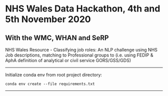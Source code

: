 # NHS Wales Data Hackathon, 4th and 5th November 2020  
## With the WMC, WHAN and SeRP  

NHS Wales Resource - Classifying job roles: An NLP challenge using NHS Job descriptions, matching to Professional groups to (i.e. using FEDIP & AphA definition of analytical or civil service GORS/GSS/GDS)

---

Initialize conda env from root project directory:
```
conda env create --file requirements.txt
```

---

